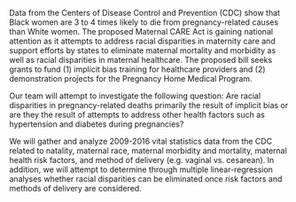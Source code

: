 Data from the Centers of Disease Control and Prevention (CDC) show that Black women are 3 to 4 times likely to die from pregnancy-related causes than White women. The proposed Maternal CARE Act is gaining national attention as it attempts to address racial disparities in maternity care and support efforts by states to eliminate maternal mortality and morbidity as well as racial disparities in maternal healthcare. The proposed bill seeks grants to fund (1) implicit bias training for healthcare providers and (2) demonstration projects for the Pregnancy Home Medical Program.

Our team will attempt to investigate the following question: Are racial disparities in pregnancy-related deaths primarily the result of implicit bias or are they the result of attempts to address other health factors such as hypertension and diabetes during pregnancies?

We will gather and analyze 2009-2016 vital statistics data from the CDC related to natality, maternal race, maternal morbidity and mortality, maternal health risk factors, and method of delivery (e.g. vaginal vs. cesarean). In addition, we will attempt to determine through multiple linear-regression analyses whether racial disparities can be eliminated once risk factors and methods of delivery are considered.
